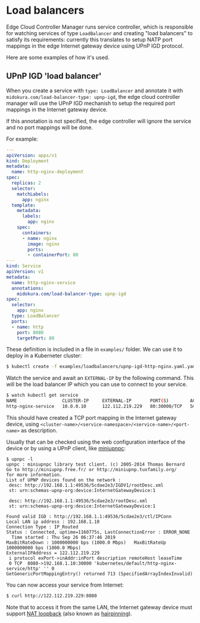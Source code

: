 # Load balancers

Edge Cloud Controller Manager runs service controller,
which is responsible for watching services of type ```LoadBalancer```
and creating "load balancers" to satisfy its requirements: currently
this translates to setup NATP port mappings in the edge Internet gateway
device using UPnP IGD protocol.

Here are some examples of how it's used.

## UPnP IGD 'load balancer'

When you create a service with ```type: LoadBalancer``` and annotate it
with ```midokura.com/load-balancer-type: upnp-igd```, the edge cloud
controller manager will use the UPnP IGD mechanish to setup the required
port mappings in the Internet gateway device.

If this annotation is not specified, the edge controller will ignore the service
and no port mappings will be done.

For example:

```yaml
---
apiVersion: apps/v1
kind: Deployment
metadata:
  name: http-nginx-deployment
spec:
  replicas: 2
  selector:
    matchLabels:
      app: nginx
  template:
    metadata:
      labels:
        app: nginx
    spec:
      containers:
      - name: nginx
        image: nginx
        ports:
        - containerPort: 80
---
kind: Service
apiVersion: v1
metadata:
  name: http-nginx-service
  annotations:
    midokura.com/load-balancer-type: upnp-igd
spec:
  selector:
    app: nginx
  type: LoadBalancer
  ports:
  - name: http
    port: 8080
    targetPort: 80
```

These definition is included in a file in `examples/` folder. We can use it
to deploy in a Kuberneter cluster:

```bash
$ kubectl create -f examples/loadbalancers/upnp-igd-http-nginx.yaml.yaml
```

Watch the service and await an ```EXTERNAL-IP``` by the following command.
This will be the load balancer IP which you can use to connect to your service.

```bash
$ watch kubectl get service
NAME                 CLUSTER-IP     EXTERNAL-IP       PORT(S)        AGE
http-nginx-service   10.0.0.10      122.112.219.229   80:30000/TCP   5m
```

This should have created a TCP port mapping in the Internet gateway device,
using ```<cluster-name>/<service-namespace>/<service-name>/<port-name>``` as
description.

Usually that can be checked using the web configuration interface of the device
or by using a UPnP client, like [miniupnpc](http://miniupnp.free.fr/):

```
$ upnpc -l
upnpc : miniupnpc library test client. (c) 2005-2014 Thomas Bernard
Go to http://miniupnp.free.fr/ or http://miniupnp.tuxfamily.org/
for more information.
List of UPNP devices found on the network :
 desc: http://192.168.1.1:49536/5cdae2e3/IGDV1/rootDesc.xml
 st: urn:schemas-upnp-org:device:InternetGatewayDevice:1

 desc: http://192.168.1.1:49536/5cdae2e3/rootDesc.xml
 st: urn:schemas-upnp-org:device:InternetGatewayDevice:1

Found valid IGD : http://192.168.1.1:49536/5cdae2e3/ctl/IPConn
Local LAN ip address : 192.168.1.10
Connection Type : IP_Routed
Status : Connected, uptime=1160775s, LastConnectionError : ERROR_NONE
  Time started : Thu Sep 26 06:37:46 2019
MaxBitRateDown : 1000000000 bps (1000.0 Mbps)   MaxBitRateUp 1000000000 bps (1000.0 Mbps)
ExternalIPAddress = 122.112.219.229
 i protocol exPort->inAddr:inPort description remoteHost leaseTime
 0 TCP  8080->192.168.1.10:30000 'kubernetes/default/http-nginx-service/http' '' 0
GetGenericPortMappingEntry() returned 713 (SpecifiedArrayIndexInvalid)
```

You can now access your service from Internet:

```bash
$ curl http://122.112.219.229:8080
```

Note that to access it from the same LAN, the Internet gateway device must support
[NAT loopback](https://en.wikipedia.org/wiki/Network_address_translation#NAT_loopback)
 (also known as [hairpinning](https://en.wikipedia.org/wiki/Hairpinning)).



